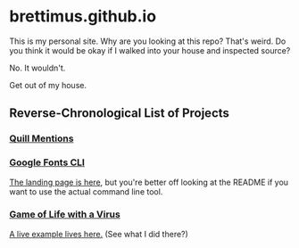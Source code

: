 brettimus.github.io
===================

This is my personal site. Why are you looking at this repo? 
That's weird. 
Do you think it would be okay if I walked into your house 
and inspected source?

No. It wouldn't.

Get out of my house.


## Reverse-Chronological List of Projects 

### [Quill Mentions](https://github.com/brettimus/quill-mentions/)

### [Google Fonts CLI](https://github.com/brettimus/google-fonts-cli/)

[The landing page is here](http://brettim.us/google-fonts-cli/lp), 
but you're better off looking at the README if you want to use the 
actual command line tool.

### [Game of Life with a Virus](http://github.com/brettimus/game-of-life/virus/dist)
[A live example lives here.](http://brettim.us/game-of-life/virus/dist)
(See what I did there?)

